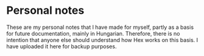 # Personal notes

These are my personal notes that I have made for myself, partly as a basis for future documentation, mainly in Hungarian. Therefore, there is no intention that anyone else should understand how Hex works on this basis. I have uploaded it here for backup purposes.
